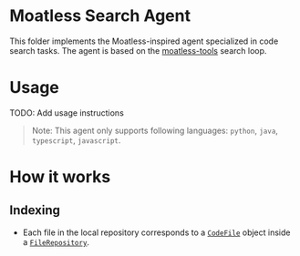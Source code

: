 # Moatless Search Agent

This folder implements the Moatless-inspired agent specialized in code search tasks. The agent is based on the [moatless-tools](https://github.com/aorwall/moatless-tools) search loop.

# Usage

TODO: Add usage instructions

> Note: This agent only supports following languages: `python`, `java`, `typescript`, `javascript`.

# How it works

## Indexing

- Each file in the local repository corresponds to a [`CodeFile`](./repository.py#L27) object inside a [`FileRepository`](./repository.py#L224).

